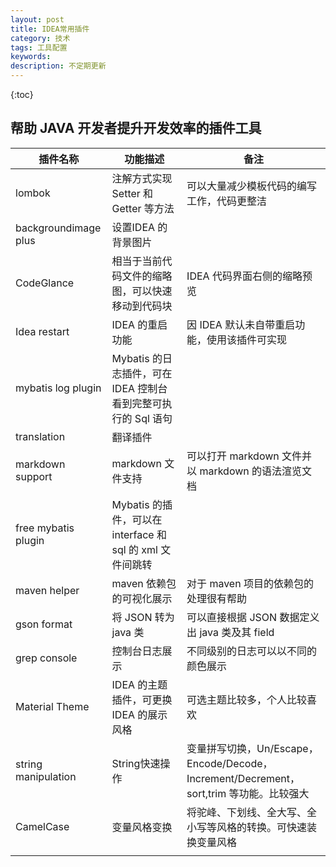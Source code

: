 ```yaml
---
layout: post
title: IDEA常用插件
category: 技术
tags: 工具配置
keywords: 
description: 不定期更新
---
```


{:toc}

## 帮助 JAVA 开发者提升开发效率的插件工具

|插件名称|功能描述|备注|
|---|---|---|
|lombok|注解方式实现 Setter 和 Getter 等方法|可以大量减少模板代码的编写工作，代码更整洁|
|backgroundimage plus|设置IDEA 的背景图片||
|CodeGlance|相当于当前代码文件的缩略图，可以快速移动到代码块|IDEA 代码界面右侧的缩略预览|
|Idea restart|IDEA 的重启功能|因 IDEA 默认未自带重启功能，使用该插件可实现|
|mybatis log plugin|Mybatis 的日志插件，可在 IDEA 控制台看到完整可执行的 Sql 语句||
|translation|翻译插件||
|markdown support|markdown 文件支持|可以打开 markdown 文件并以 markdown 的语法渲览文档|
|free mybatis plugin|Mybatis 的插件，可以在interface 和 sql 的 xml 文件间跳转||
|maven helper|maven 依赖包的可视化展示|对于 maven 项目的依赖包的处理很有帮助|
|gson format|将 JSON 转为 java 类|可以直接根据 JSON 数据定义出 java 类及其 field|
|grep console|控制台日志展示|不同级别的日志可以以不同的颜色展示|
|Material Theme|IDEA 的主题插件，可更换 IDEA 的展示风格|可选主题比较多，个人比较喜欢|
|string manipulation|String快速操作|变量拼写切换，Un/Escape，Encode/Decode，Increment/Decrement，sort,trim 等功能。比较强大|
|CamelCase|变量风格变换|将驼峰、下划线、全大写、全小写等风格的转换。可快速装换变量风格|
||||